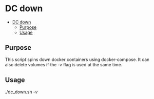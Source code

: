 # DC down

- [DC down](#dc-down)
  - [Purpose](#purpose)
  - [Usage](#usage)

## Purpose

This script spins down docker containers using docker-compose. It can also delete volumes if the -v flag is used at the same time.

## Usage

./dc_down.sh *-v*
